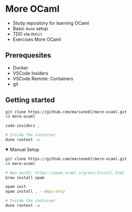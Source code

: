 # More OCaml

* Study repository for learning OCaml
* Basic `dune` setup
* TDD via `OUnit`
* Exercises More OCaml

## Prerequesites

* Docker
* VSCode Insiders
* VSCode Remote: Containers
* git

## Getting started

```sh
git clone https://github.com/marionebl/more-ocaml.git
cd more-ocaml

code-insiders .

# Inside the container
dune runtest -w
```

<details open>
<summary>
    Manual Setup
</summary>

```sh
git clone https://github.com/marionebl/more-ocaml.git
cd more-ocaml

# Non macOS: https://opam.ocaml.org/doc/Install.html 
brew install opam

opam init
opam install . --deps-only

# Inside the container
dune runtest -w
```

</details>